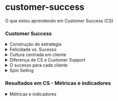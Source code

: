 # customer-success
O que estou aprendendo em Customer Success (CS)

### Customer Success
<details>
<summary> Construção de estratégia </summary>

*"Conquistar um novo cliente custa entre 5 a 7 vezes mais do que manter um atual" - Philip Kotler*

Do que os clientes 4.0 precisam?
- Solução de dores, focando não só em vender um produto mas entender que solução aquele produto apresenta para o cliente
- Foco no sucesso
- Entrega de valor, através de uma atuação proativa 

Pontos que geram uma diferenciação e a satisfação na era do sucesso do cliente
- Atuação **proativa**, e para isso, é importante entender o perfil do cliente
- Serviço especializado e preparado para resolução
- Qualidade na entrega
- jornada agradável durante **todo** o processo

Em uma empresa de tecnologia que tem a cultura de sucesso do cliente, no momento da contratação é preciso que: 
- entender o contexto
- proposta sobre as dores apresentadas
- apresenta o produto e a usabilidade

*"Customer Success acontece quando clientes alcançam o resultado desejado através de interações com sua empresa" - Lincoln Murphy*

</details>


<details>
<summary> Felicidade vs. Sucesso </summary>

Um cliente feliz pode ser um cliente que vai solicitar o cancelamento do serviço com sua empresa.

Por exemplo, um cliente pode estar feliz com seu atendimento cordial. Porém se o serviço ou produto que contratou não estiver resolvendo
o problema que ela têm, a pessoa não vai se engajar o suficiente e pode sim pedir o cancelamento, já que **a dor inicial não está sendo resolvida com sua ajuda.**

Logo, um cliente estar feliz não necessariamente implica que se tem um cliente bem sucedido

Então com isso, como entregar o que os clientes precisam? 

- Atuação **proativa** e baseada em dados
- Mapear o objetivo principal
- Mapear a cada dois ciclos as dores do cliente
- Fazer perguntas estratégicas para fortalecer a confiança (ex.: Estamos suprindo a sua expectativa em relação ao produto e/ou serviço?)
- trazer dados do "mercado"
- Identificar gargalos ao longo da jornada

O Customer Success além de ser um departamento, mas também uma cultura

</details>

<details>
<summary> Cultura centrada em cliente </summary>

Customer Centric é uma estratégia que coloca a pessoa consumidora como o foco de todas as decisões da empresa.
E a construção dessa cultura precisa ser de toda a empresa

O que forma essa cultura são: Pessoas, produtos e processos

![image](https://github.com/WanessaCarvalho378/customer-success/assets/143955162/a56c5d1d-e429-485b-8d9b-a537dd1a6ffb)
dados de 2020

</details>

<details>
<summary> Diferença de CS e Customer Support </summary>

![image](https://github.com/WanessaCarvalho378/customer-success/assets/143955162/f56e1961-8f98-4534-9abb-c4397d42277b)


</details>

<details>
<summary> O sucesso para cada cliente </summary>

*"A comunicação é a arte de ser entendido" - Peter Ustinov*

A falta de comunicação traz perda de visibilidade e valor percebido 

![image](https://github.com/WanessaCarvalho378/customer-success/assets/143955162/20f3e471-6187-4438-80b7-57d7f0b5b0b8)
Jornada de comunicação entre o cliente e o sucesso

</details>

<details>
<summary> Spin Selling </summary>

**S - Situação** - Entender o contexto do cliente - perguntas que podem ser feitas: 
Quais são seus maiores desafios hoje? Quais desafios você enfrente na sua rotina?
Como você define bons resultados?
Como você faz atualmente? Com que tipos de produtos e serviços você trabalha?
Qual seu plano de crescimento para esse e o próximo semestre?

**P - Problema** - revelar pontos de dor que talvez o cliente não tenha identificado sozinho - Perguntas que podem ser feitas: 
Você está satisfeito(a) com o modo atual?
Quais estratégias você tem em relação à concorrência?
Os dados que você tem são confiáveis?
Qual o principal motivo de insatisfação dos seus clientes?

**I - Implicação** - Se ter uma maior clareza do problema apresentado e como este ponto influencia no sucesso atual do cliente trazendo um realce as dores - Perguntas que podem ser feitas: 
Quanto tempo seu time gasta por semana fazendo isso?
Quanto isso vai afetar o desempenho?
Já tomou alguma decisão errada por conta da falta de informação?
Você está fazendo alguma ação para diminuir essa quebra?

**N - Necessidade de solução** - Aprofundar na necessidade do cliente e sinalizar como a sua empresa pode apoiar nas tomadas de decisão necessárias - Perguntas que podem ser feitas: 
Se você pudesse monitorar isso em tempo real, seria mais fácil?
Se você conseguir detectar esses problemas, quanto vai aumentar a sua taxa de retenção?
Se você tivesse essa informação, te daria mais segurança nas suas ações?

*"Por vezes as pessoas não querem ouvir a verdade, porque não desejam que as suas ilusões sejam destruídas" - Friedrich Nietzsche* 

Às vezes, os clientes não querem ouvir diretamente que a operação dele apresenta problemas, ou que não tem dados confiáveis, e precisa de nossa ajuda para resolver essa situação.

Para apresentar essas possíveis respostas, é necessário permitir que o cliente reconheça esses aprendizados com base nessas perguntas feitas. 
**Assim, primeiro o cliente precisa se responder, percebendo sua dor e a necessidade de ajuda para supri-la**

![image](https://github.com/WanessaCarvalho378/customer-success/assets/143955162/5564bf53-d963-4c49-a944-41c26f891959)
E um desejo genuíno de ajudar mesmo, porque por trás do cliente, sempre vai existir uma pessoa, e que aquele cliente está apresentando uma dor e você tem como ajudar
**Até porque, o sucesso do cliente é o sucesso da companhia!**

</details>

### Resultados em CS - Métricas e indicadores
<details>
<summary> Métricas e indicadores </summary>

Entre o cliente e o sucesso de suas estratégias estão a Estratégia, o Monitoramento e as Metas definidas

Buscamos o sucesso da companhia e sucesso da empresa-cliente 

Métrica: medidas individuais e coletáveis
Indicadores: conjunto de métricas 

**Indicadores de qualidade:** 
- Health score: nível de usabilidade dele com o seu produto / vantagem principal: reduzir churn
- Retenção: Até porque, é mais barato e vantajoso manter um cliente
- Churn rate (taxa de cancelamento)
- Net Promoter Score (NPS): nota média de indicação dos clientw
- Uso e engajamento: Se seu produto é um software, você consegue metrificar quantas vezes seu cliente usa a ferramenta
- Taxa de conversão: Ex.: a taxa de conversão entre a visita a uma página de um aplicativo e sua instalação.

**Indicadores de receita:** 
- MRR
- Upsell: venda de algo mais caro ou superior ao que o consumidor tem
- cross-sell: venda de produto adicional
- Lifetime Value (LTV): estimativa da receita média que um cliente irá gerar ao longo de sua vida como cliente

![image](https://github.com/WanessaCarvalho378/customer-success/assets/143955162/55559f5c-7b1d-41cd-902f-fcf659336069)


**Leading indicators** 
alerta de fumaça - indicadores de preocupação 

- Health Score
- taxa de engajamento
- feedback direto do cliente
- Clientes inadimplentes

**Lagging indicators**
alerta de fogo - indicador mais imediato - 
alerta de fogo - indicadores finais de que o impacto negativo já alcançou os clientes e não temos como agir preventivamente. 

- Pesquisa de satisfação (CSAT)
- NPS
- churn rate
- LTV
- taxa de renovação
- expansão da base
